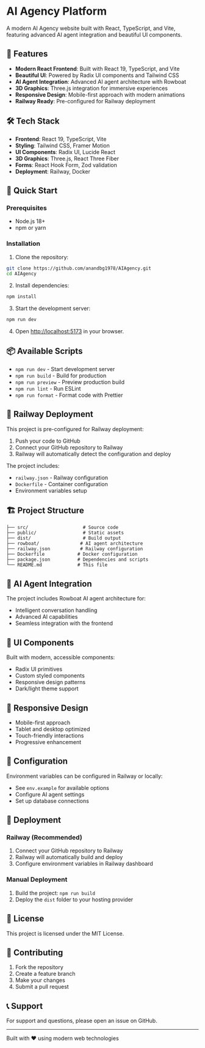 # AI Agency Platform

A modern AI Agency website built with React, TypeScript, and Vite, featuring advanced AI agent integration and beautiful UI components.

## 🚀 Features

- **Modern React Frontend**: Built with React 19, TypeScript, and Vite
- **Beautiful UI**: Powered by Radix UI components and Tailwind CSS
- **AI Agent Integration**: Advanced AI agent architecture with Rowboat
- **3D Graphics**: Three.js integration for immersive experiences
- **Responsive Design**: Mobile-first approach with modern animations
- **Railway Ready**: Pre-configured for Railway deployment

## 🛠️ Tech Stack

- **Frontend**: React 19, TypeScript, Vite
- **Styling**: Tailwind CSS, Framer Motion
- **UI Components**: Radix UI, Lucide React
- **3D Graphics**: Three.js, React Three Fiber
- **Forms**: React Hook Form, Zod validation
- **Deployment**: Railway, Docker

## 🚀 Quick Start

### Prerequisites

- Node.js 18+ 
- npm or yarn

### Installation

1. Clone the repository:
```bash
git clone https://github.com/anandbg1978/AIAgency.git
cd AIAgency
```

2. Install dependencies:
```bash
npm install
```

3. Start the development server:
```bash
npm run dev
```

4. Open [http://localhost:5173](http://localhost:5173) in your browser.

## 📦 Available Scripts

- `npm run dev` - Start development server
- `npm run build` - Build for production
- `npm run preview` - Preview production build
- `npm run lint` - Run ESLint
- `npm run format` - Format code with Prettier

## 🚂 Railway Deployment

This project is pre-configured for Railway deployment:

1. Push your code to GitHub
2. Connect your GitHub repository to Railway
3. Railway will automatically detect the configuration and deploy

The project includes:
- `railway.json` - Railway configuration
- `Dockerfile` - Container configuration
- Environment variables setup

## 🏗️ Project Structure

```
├── src/                    # Source code
├── public/                 # Static assets
├── dist/                   # Build output
├── rowboat/               # AI agent architecture
├── railway.json           # Railway configuration
├── Dockerfile            # Docker configuration
├── package.json          # Dependencies and scripts
└── README.md             # This file
```

## 🤖 AI Agent Integration

The project includes Rowboat AI agent architecture for:
- Intelligent conversation handling
- Advanced AI capabilities
- Seamless integration with the frontend

## 🎨 UI Components

Built with modern, accessible components:
- Radix UI primitives
- Custom styled components
- Responsive design patterns
- Dark/light theme support

## 📱 Responsive Design

- Mobile-first approach
- Tablet and desktop optimized
- Touch-friendly interactions
- Progressive enhancement

## 🔧 Configuration

Environment variables can be configured in Railway or locally:
- See `env.example` for available options
- Configure AI agent settings
- Set up database connections

## 🚀 Deployment

### Railway (Recommended)

1. Connect your GitHub repository to Railway
2. Railway will automatically build and deploy
3. Configure environment variables in Railway dashboard

### Manual Deployment

1. Build the project: `npm run build`
2. Deploy the `dist` folder to your hosting provider

## 📄 License

This project is licensed under the MIT License.

## 🤝 Contributing

1. Fork the repository
2. Create a feature branch
3. Make your changes
4. Submit a pull request

## 📞 Support

For support and questions, please open an issue on GitHub.

---

Built with ❤️ using modern web technologies